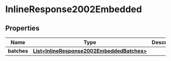 
# InlineResponse2002Embedded

## Properties
Name | Type | Description | Notes
------------ | ------------- | ------------- | -------------
**batches** | [**List&lt;InlineResponse2002EmbeddedBatches&gt;**](InlineResponse2002EmbeddedBatches.md) |  |  [optional]



